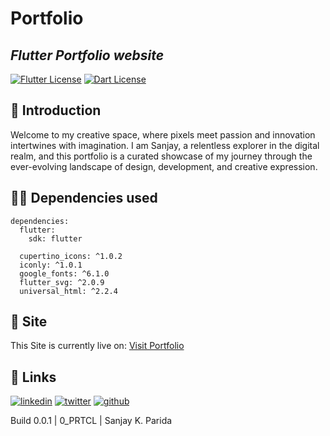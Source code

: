 
# Portfolio
## _Flutter Portfolio website_

[![Flutter License](https://img.shields.io/badge/Flutter-02569B?style=for-the-badge&logo=flutter&logoColor=white)](https://flutter.dev/)
[![Dart License](https://img.shields.io/badge/Dart-0175C2?style=for-the-badge&logo=dart&logoColor=white)](https://dart.dev/)

## 💬 Introduction

Welcome to my creative space, where pixels meet passion and innovation intertwines with imagination. I am Sanjay, a relentless explorer in the digital realm, and this portfolio is a curated showcase of my journey through the ever-evolving landscape of design, development, and creative expression. 

## 👩‍💻 Dependencies used

```
dependencies:
  flutter:
    sdk: flutter

  cupertino_icons: ^1.0.2
  iconly: ^1.0.1
  google_fonts: ^6.1.0
  flutter_svg: ^2.0.9
  universal_html: ^2.2.4
```

## 🔴 Site

This Site is currently live on: [Visit Portfolio](https://sanjaykparida.netlify.com)

## 🔗 Links

[![linkedin](https://img.shields.io/badge/linkedin-0A66C2?style=for-the-badge&logo=linkedin&logoColor=white)](https://www.linkedin.com/in/sanjay-kumar-parida/)
[![twitter](https://img.shields.io/badge/Instagram-E4405F?style=for-the-badge&logo=instagram&logoColor=white)](https://www.instagram.com/sanjayp.00/)
[![github](https://img.shields.io/badge/GitHub-100000?style=for-the-badge&logo=github&logoColor=white)](https://github.com/SanjayKParida)


Build 0.0.1 | 0_PRTCL | Sanjay K. Parida
